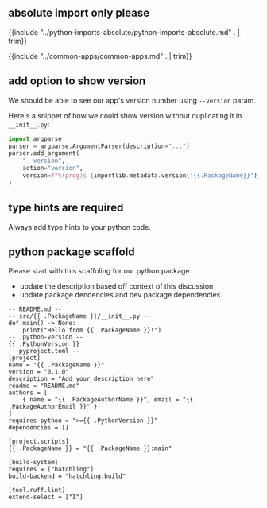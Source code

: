 ## absolute import only please

{{include "../python-imports-absolute/python-imports-absolute.md" . | trim}}

{{include "../common-apps/common-apps.md" . | trim}}

## add option to show version

We should be able to see our app's version number using `--version` param.

Here's a snippet of how we could show version without duplicating it in `__init__.py`:

```python
import argparse
parser = argparse.ArgumentParser(description="...")
parser.add_argument(
    "--version",
    action="version",
    version=f"%(prog)s {importlib.metadata.version('{{.PackageName}}')}"
)
```

## type hints are required

Always add type hints to your python code.

## python package scaffold

Please start with this scaffoling for our python package.

- update the description based off context of this discussion
- update package dendencies and dev package dependencies

```txtar
-- README.md --
-- src/{{ .PackageName }}/__init__.py --
def main() -> None:
    print("Hello from {{ .PackageName }}!")
-- .python-version --
{{ .PythonVersion }}
-- pyproject.toml --
[project]
name = "{{ .PackageName }}"
version = "0.1.0"
description = "Add your description here"
readme = "README.md"
authors = [
    { name = "{{ .PackageAuthorName }}", email = "{{ .PackageAuthorEmail }}" }
]
requires-python = ">={{ .PythonVersion }}"
dependencies = []

[project.scripts]
{{ .PackageName }} = "{{ .PackageName }}:main"

[build-system]
requires = ["hatchling"]
build-backend = "hatchling.build"

[tool.ruff.lint]
extend-select = ["I"]
```
